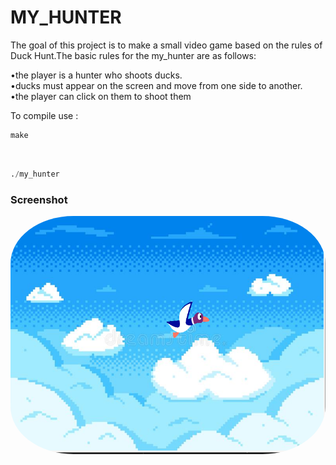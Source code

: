 <link href="../style.css" rel="stylesheet">

# MY_HUNTER

The goal of this project is to make a small video game based on the rules of Duck Hunt.The basic rules for the my_hunter are as follows:

  •the player is a hunter who shoots ducks. <br>
  •ducks must appear on the screen and move from one side to another. <br>
  •the player can click on them to shoot them <br>

To compile use : <br>

```python
make
```
<br>

```python
./my_hunter
```
### Screenshot

<!-- ![Optional Text](re/my_hunter.png) -->

<img class="screenshot"
     src="re/my_hunter.png"
     raw=true
     alt="screenshoot"
     style="border-radius: 20%;"/>
